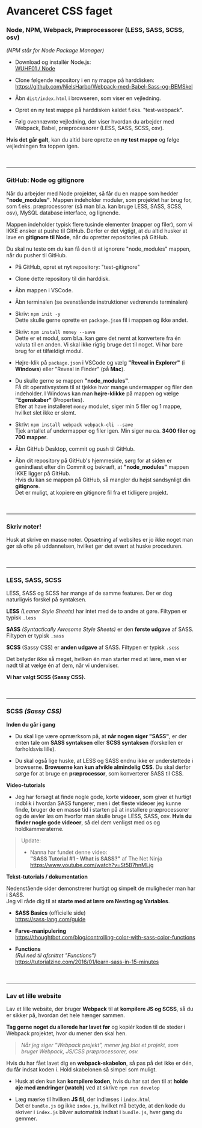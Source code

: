 # Avanceret CSS faget


### **Node, NPM, Webpack, Præprocessorer (LESS, SASS, SCSS, osv)**

*(NPM står for Node Package Manager)*

* Download og installér Node.js:<br>
[WUHF01 / Node](/Blandet/Node.md)

* Clone følgende repository i en ny mappe på harddisken:
https://github.com/NielsHarbo/Webpack-med-Babel-Sass-og-BEMSkel

* Åbn `dist/index.html` i browseren, som viser en vejledning.

* Opret en ny test mappe på harddisken kaldet f.eks. "test-webpack".

* Følg ovennævnte vejledning, der viser hvordan du arbejder med Webpack, Babel, præprocessorer (LESS, SASS, SCSS, osv).

**Hvis det går galt**, kan du altid bare oprette en **ny test mappe** og følge vejledningen fra toppen igen.
<br><br><br>



---



### **GitHub: Node og gitignore**

Når du arbejder med Node projekter, så får du en mappe som hedder **"node_modules"**. Mappen indeholder moduler, som projektet har brug for, som f.eks. præprocessorer (så man bl.a. kan bruge LESS, SASS, SCSS, osv), MySQL database interface, og lignende.

Mappen indeholder typisk flere tusinde elementer (mapper og filer), som vi IKKE ønsker at pushe til GitHub. Derfor er det vigtigt, at du altid husker at lave en **gitignore til Node**, når du opretter repositories på GitHub.

Du skal nu teste om du kan få den til at ignorere "node_modules" mappen, når du pusher til GitHub.

* På GitHub, opret et nyt repository: "test-gitignore"

* Clone dette repository til din harddisk.

* Åbn mappen i VSCode.

* Åbn terminalen (se ovenstående instruktioner vedrørende terminalen)

* Skriv: `npm init -y`<br>
Dette skulle gerne oprette en `package.json` fil i mappen og ikke andet.

* Skriv: `npm install money --save`<br>
Dette er et modul, som bl.a. kan gøre det nemt at konvertere fra én valuta til en anden. Vi skal ikke rigtig bruge det til noget. Vi har bare brug for et tilfældigt modul.

* Højre-klik på `package.json` i VSCode og vælg **"Reveal in Explorer"** (i **Windows**) eller "Reveal in Finder" (på **Mac**).

* Du skulle gerne se mappen **"node_modules"**.<br>
Få dit operativsystem til at tjekke hvor mange undermapper og filer den indeholder. I Windows kan man **højre-klikke** på mappen og vælge **"Egenskaber"** (Properties).<br>
Efter at have installeret `money` modulet, siger min 5 filer og 1 mappe, hvilket slet ikke er slemt.

* Skriv: `npm install webpack webpack-cli --save`<br>
Tjek antallet af undermapper og filer igen. Min siger nu ca. **3400 filer** og **700 mapper**.

* Åbn GitHub Desktop, commit og push til GitHub.

* Åbn dit repository på GitHub's hjemmeside, sørg for at siden er genindlæst efter din Commit og bekræft, at **"node_modules"** mappen IKKE ligger på GitHub. <br>Hvis du kan se mappen på GitHub, så mangler du højst sandsynligt din **gitignore**.<br>
Det er muligt, at kopiere en gitignore fil fra et tidligere projekt.
<br><br><br>



---



### **Skriv noter!**

Husk at skrive en masse noter. Opsætning af websites er jo ikke noget man gør så ofte på uddannelsen, hvilket gør det svært at huske proceduren.
<br><br><br>



---



### **LESS, SASS, SCSS**

LESS, SASS og SCSS har mange af de samme features. Der er dog naturligvis forskel på syntaksen.

**LESS** *(Leaner Style Sheets)* har intet med de to andre at gøre. Filtypen er typisk `.less`

**SASS** *(Syntactically Awesome Style Sheets)* er den **første udgave** af SASS. Filtypen er typisk `.sass`

**SCSS** (Sassy CSS) er **anden udgave** af SASS. Filtypen er typisk `.scss`

Det betyder ikke så meget, hvilken én man starter med at lære, men vi er nødt til at vælge én af dem, når vi underviser.

**Vi har valgt SCSS (Sassy CSS).**
<br><br><br>



---



### **SCSS** *(Sassy CSS)*

**Inden du går i gang**

* Du skal lige være opmærksom på, at **når nogen siger "SASS"**, er der enten tale om **SASS syntaksen** eller **SCSS syntaksen** (forskellen er forholdsvis lille).

* Du skal også lige huske, at LESS og SASS endnu ikke er understøttede i browserne. **Browserne kan kun afvikle almindelig CSS**. Du skal derfor sørge for at bruge en **præprocessor**, som konverterer SASS til CSS.

**Video-tutorials**

* Jeg har forsøgt at finde nogle gode, korte **videoer**, som giver et hurtigt indblik i hvordan SASS fungerer, men i det fleste videoer jeg kunne finde, bruger de en masse tid i starten på at installere præprocessorer og de ævler løs om hvorfor man skulle bruge LESS, SASS, osv. **Hvis du finder nogle gode videoer**, så del dem venligst med os og holdkammeraterne.

> Update:<br>
> * Nanna har fundet denne video:<br>
**"SASS Tutorial #1 - What is SASS?"** af The Net Ninja
https://www.youtube.com/watch?v=St5B7hnMLjg

**Tekst-tutorials / dokumentation**

Nedenstående sider demonstrerer hurtigt og simpelt de muligheder man har i SASS. <br>Jeg vil råde dig til at **starte med at lære om Nesting og Variables**.

* **SASS Basics**  (officielle side)<br>
https://sass-lang.com/guide

* **Farve-manipulering**<br>
https://thoughtbot.com/blog/controlling-color-with-sass-color-functions

* **Functions**<br>
*(Rul ned til afsnittet "Functions")*<br>
https://tutorialzine.com/2016/01/learn-sass-in-15-minutes
<br><br><br>



---



### **Lav et lille website**

Lav et lille website, der bruger **Webpack** til at **kompilere JS og SCSS**, så du er sikker på, hvordan det hele hænger sammen.

**Tag gerne noget du allerede har lavet før** og kopiér koden til de steder i Webpack projektet, hvor du mener den skal hen.

> *Når jeg siger "Webpack projekt", mener jeg blot et projekt, som bruger Webpack, JS/CSS præprocessorer, osv.*

Hvis du har fået lavet dig en **webpack-skabelon**, så pas på det ikke er dén, du får indsat koden i. Hold skabelonen så simpel som muligt.

* Husk at den kun kan **kompilere koden**, hvis du har sat den til at **holde øje med ændringer (watch)** ved at skrive `npm run develop`

* Læg mærke til hvilken **JS fil**, der indlæses i `index.html`<br>
Det er `bundle.js` og ikke `index.js`, hvilket må betyde, at den kode du skriver i `index.js` bliver automatisk indsat i `bundle.js`, hver gang du gemmer.